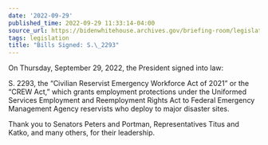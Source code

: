 ```yaml
---
date: '2022-09-29'
published_time: 2022-09-29 11:33:14-04:00
source_url: https://bidenwhitehouse.archives.gov/briefing-room/legislation/2022/09/29/bills-signed-s-2293/
tags: legislation
title: "Bills Signed: S.\_2293"
---
```

 
On Thursday, September 29, 2022, the President signed into law:

S. 2293, the “Civilian Reservist Emergency Workforce Act of 2021” or the
“CREW Act,” which grants employment protections under the Uniformed
Services Employment and Reemployment Rights Act to Federal Emergency
Management Agency reservists who deploy to major disaster sites.

Thank you to Senators Peters and Portman, Representatives Titus and
Katko, and many others, for their leadership.
